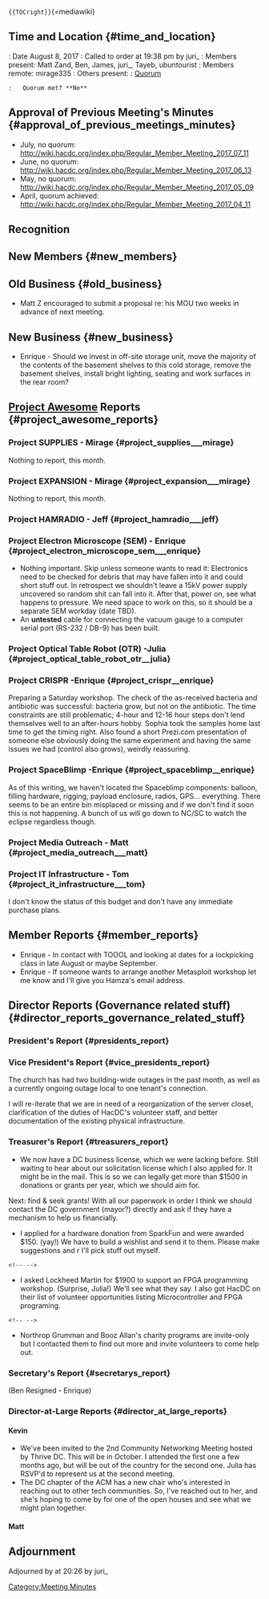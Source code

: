 `{{TOCright}}`{=mediawiki}

## Time and Location {#time_and_location}

:   Date August 8, 2017
:   Called to order at 19:38 pm by juri\_
:   Members present: Matt Zand, Ben, James, juri\_, Tayeb, ubuntourist
:   Members remote: mirage335
:   Others present:
:   [Quorum](Quorum)

    :   Quorum met? **No**

## Approval of Previous Meeting's Minutes {#approval_of_previous_meetings_minutes}

-   July, no quorum:
    <http://wiki.hacdc.org/index.php/Regular_Member_Meeting_2017_07_11>
-   June, no quorum:
    <http://wiki.hacdc.org/index.php/Regular_Member_Meeting_2017_06_13>
-   May, no quorum:
    <http://wiki.hacdc.org/index.php/Regular_Member_Meeting_2017_05_09>
-   April, quorum achieved:
    <http://wiki.hacdc.org/index.php/Regular_Member_Meeting_2017_04_11>

## Recognition

## New Members {#new_members}

## Old Business {#old_business}

-   Matt Z encouraged to submit a proposal re: his MOU two weeks in
    advance of next meeting.

## New Business {#new_business}

-   Enrique - Should we invest in off-site storage unit, move the
    majority of the contents of the basement shelves to this cold
    storage, remove the basement shelves, install bright lighting,
    seating and work surfaces in the rear room?

## [Project Awesome](:Category:Project_Awesome) Reports {#project_awesome_reports}

### Project SUPPLIES - Mirage {#project_supplies___mirage}

Nothing to report, this month.

### Project EXPANSION - Mirage {#project_expansion___mirage}

Nothing to report, this month.

### Project HAMRADIO - Jeff {#project_hamradio___jeff}

### Project Electron Microscope (SEM) - Enrique {#project_electron_microscope_sem___enrique}

-   Nothing important. Skip unless someone wants to read it: Electronics
    need to be checked for debris that may have fallen into it and could
    short stuff out. In retrospect we shouldn't leave a 15kV power
    supply uncovered so random shit can fall into it. After that, power
    on, see what happens to pressure. We need space to work on this, so
    it should be a separate SEM workday (date TBD).
-   An **untested** cable for connecting the vacuum gauge to a computer
    serial port (RS-232 / DB-9) has been built.

### Project Optical Table Robot (OTR) -Julia {#project_optical_table_robot_otr__julia}

### Project CRISPR -Enrique {#project_crispr__enrique}

Preparing a Saturday workshop. The check of the as-received bacteria and
antibiotic was successful: bacteria grow, but not on the antibiotic. The
time constraints are still problematic; 4-hour and 12-16 hour steps
don't lend themselves well to an after-hours hobby. Sophia took the
samples home last time to get the timing right. Also found a short
Prezi.com presentation of someone else obviously doing the same
experiment and having the same issues we had (control also grows),
weirdly reassuring.

### Project SpaceBlimp -Enrique {#project_spaceblimp__enrique}

As of this writing, we haven't located the Spaceblimp components:
balloon, filling hardware, rigging, payload enclosure, radios, GPS...
everything. There seems to be an entire bin misplaced or missing and if
we don't find it soon this is not happening. A bunch of us will go down
to NC/SC to watch the eclipse regardless though.

### Project Media Outreach - Matt {#project_media_outreach___matt}

### Project IT Infrastructure - Tom {#project_it_infrastructure___tom}

I don't know the status of this budget and don't have any immediate
purchase plans.

## Member Reports {#member_reports}

-   Enrique - In contact with TOOOL and looking at dates for a
    lockpicking class in late August or maybe September.
-   Enrique - If someone wants to arrange another Metasploit workshop
    let me know and I'll give you Hamza's email address.

## Director Reports (Governance related stuff) {#director_reports_governance_related_stuff}

### President's Report {#presidents_report}

### Vice President's Report {#vice_presidents_report}

The church has had two building-wide outages in the past month, as well
as a currently ongoing outage local to one tenant's connection.

I will re-iterate that we are in need of a reorganization of the server
closet, clarification of the duties of HacDC's volunteer staff, and
better documentation of the existing physical infrastructure.

### Treasurer's Report {#treasurers_report}

-   We now have a DC business license, which we were lacking before.
    Still waiting to hear about our solicitation license which I also
    applied for. It might be in the mail. This is so we can legally get
    more than \$1500 in donations or grants per year, which we should
    aim for.

Next: find & seek grants! With all our paperwork in order I think we
should contact the DC government (mayor?) directly and ask if they have
a mechanism to help us financially.

-   I applied for a hardware donation from SparkFun and were awarded
    \$150. (yay!) We have to build a wishlist and send it to them.
    Please make suggestions and r I'll pick stuff out myself.

```{=html}
<!-- -->
```
-   I asked Lockheed Martin for \$1900 to support an FPGA programming
    workshop. (Surprise, Julia!) We'll see what they say. I also got
    HacDC on their list of volunteer opportunities listing
    Microcontroller and FPGA programing.

```{=html}
<!-- -->
```
-   Northrop Grumman and Booz Allan's charity programs are invite-only
    but I contacted them to find out more and invite volunteers to come
    help out.

### Secretary's Report {#secretarys_report}

(Ben Resigned - Enrique)

### Director-at-Large Reports {#director_at_large_reports}

#### Kevin

-   We've been invited to the 2nd Community Networking Meeting hosted by
    Thrive DC. This will be in October. I attended the first one a few
    months ago, but will be out of the country for the second one. Julia
    has RSVP'd to represent us at the second meeting.
-   The DC chapter of the ACM has a new chair who's interested in
    reaching out to other tech communities. So, I've reached out to her,
    and she's hoping to come by for one of the open houses and see what
    we might plan together.

#### Matt

## Adjournment

Adjourned by at 20:26 by juri\_

[Category:Meeting Minutes](Category:Meeting_Minutes)
